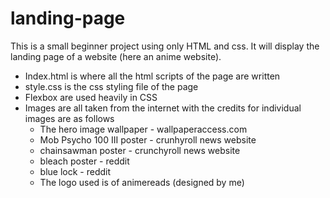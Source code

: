 # landing-page

This is a small beginner project using only HTML and css. It will display the landing page of a website (here an anime website).

- Index.html is where all the html scripts of the page are written
- style.css is the css styling file of the page
- Flexbox are used heavily in CSS
- Images are all taken from the internet with the credits for individual images are as follows
   - The hero image wallpaper - wallpaperaccess.com
   - Mob Psycho 100 III poster - crunhyroll news website
   - chainsawman poster - crunchyroll news website
   - bleach poster - reddit
   - blue lock - reddit
   - The logo used is of animereads (designed by me) 